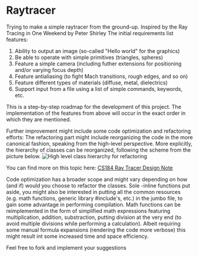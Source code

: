 # Raytracer
Trying to make a simple raytracer from the ground-up. Inspired by the Ray Tracing in One Weekend by Peter Shirley
The initial requirements list features:
1. Ability to output an image (so-called "Hello world" for the graphics)
2. Be able to operate with simple primitives (triangles, spheres)
3. Feature a simple camera (including futher extensions for positioning and/or varying focus depth)
4. Feature antialiasing (to fight Mach transitions, rough edges, and so on)
5. Feature different types of materials (diffuse, metal, dielectrics)
6. Support input from a file using a list of simple commands, keywords, etc.

This is a step-by-step roadmap for the development of this project. 
The implementation of the features from above will occur in the exact order in which they are mentioned.

Further improvement might include some code optimization and refactoring efforts:
  The refactoring part might include reorganizing the code in the more canonical fashion, 
  speaking from the high-level perspective. More explicitly, the hierarchy of classes can
  be reorganized, following the scheme from the picture below.
  ![](https://inst.eecs.berkeley.edu//~cs184/fa09/resources/raytracing.files/raytracer.png "High level class hierarchy for refactoring")
  
  You can find more on this topic here: [CS184 Ray Tracer Design Note](https://link-url-here.org)
  
  Code optimization has a broader scope and might vary depending on how (and if) would you 
  choose to refactor the classes. Sole -inline functions put aside, you might also be 
  interested in putting all the common resources (e.g. math functions, generic library 
  #include's, etc.) in the jumbo file, to gain some advantage in performing compilation.
  Math functions can be reimplemented in the form of simplified math expressions featuring 
  multiplication, addition, substraction, putting division at the very end (to avoid 
  multiple divisions while performing a calculation). Albeit requiring some manual formula
  expansions (rendering the code more verbose) this might result int some increased time and
  space efficiency.
  
Feel free to fork and implement your suggestions
